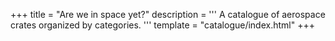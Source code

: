 +++
title = "Are we in space yet?"
description = '''
A catalogue of aerospace crates organized by categories.
'''
template = "catalogue/index.html"
+++